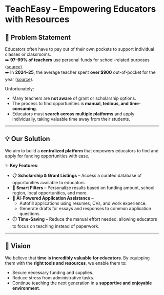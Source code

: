 # TeachEasy – Empowering Educators with Resources

## 📌 Problem Statement
Educators often have to pay out of their own pockets to support individual classes or classrooms.  
➡️ **97–99% of teachers** use personal funds for school-related purposes ([source](https://www.globenewswire.com/de/news-release/2019/08/23/1906087/0/en/Survey-Reveals-99-of-Teachers-Use-Personal-Funds-for-School-Related-Purchases.html?utm_campaign=netcore-brand-terms&utm_content=undefined&utm_keyword=undefined%3Fwtime%3Fwtime%3Dseek_to_second_number%3Fwtime%3Dseek_to_second_number%3Fwtime&utm_medium=cpc&utm_term=undefined&utm_source=chatgpt.com)).  
➡️ In **2024–25**, the average teacher spent **over $900** out-of-pocket for the year ([source](https://www.adoptaclassroom.org/2025/06/09/2025-teacher-survey-spending-stats-classroom-needs/?utm_source=chatgpt.com)).  

Unfortunately:  
- Many teachers are **not aware** of grant or scholarship options.  
- The process to find opportunities is **manual, tedious, and time-consuming**.  
- Educators must **search across multiple platforms** and apply individually, taking valuable time away from their students.  

---

## 💡 Our Solution
We aim to build a **centralized platform** that empowers educators to find and apply for funding opportunities with ease.  

✨ **Key Features**:  
- 📋 **Scholarship & Grant Listings** – Access a curated database of opportunities available to educators.  
- 🎯 **Smart Filters** – Personalize results based on funding amount, school region, local opportunities, and more.  
- 🤖 **AI-Powered Application Assistance** –  
  - Autofill applications using resumes, CVs, and work experience.  
  - Generate drafts for essays and responses to common application questions.  
- ⏱️ **Time-Saving** – Reduce the manual effort needed, allowing educators to focus on teaching instead of paperwork.  

---

## 🚀 Vision
We believe that **time is incredibly valuable for educators**. By equipping them with the **right tools and resources**, we enable them to:  
- Secure necessary funding and supplies.  
- Reduce stress from administrative tasks.  
- Continue teaching the next generation in a **supportive and enjoyable environment**.  
